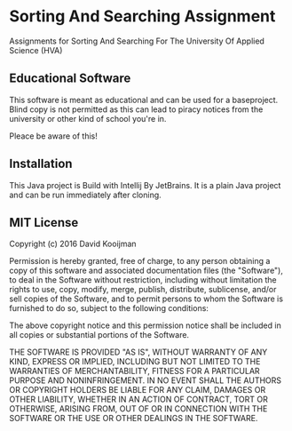 # Sorting And Searching Assignment

Assignments for Sorting And Searching For The University Of Applied Science (HVA)

## Educational Software
This software is meant as educational and can be used for a baseproject.
Blind copy is not permitted as this can lead to piracy notices from the university or other kind of school you're in.

Pleace be aware of this!

## Installation

This Java project is Build with Intellij By JetBrains. It is a plain Java project and can be run immediately after
cloning.

## MIT License

Copyright (c) 2016 David Kooijman

Permission is hereby granted, free of charge, to any person obtaining a copy
of this software and associated documentation files (the "Software"), to deal
in the Software without restriction, including without limitation the rights
to use, copy, modify, merge, publish, distribute, sublicense, and/or sell
copies of the Software, and to permit persons to whom the Software is
furnished to do so, subject to the following conditions:

The above copyright notice and this permission notice shall be included in all
copies or substantial portions of the Software.

THE SOFTWARE IS PROVIDED "AS IS", WITHOUT WARRANTY OF ANY KIND, EXPRESS OR
IMPLIED, INCLUDING BUT NOT LIMITED TO THE WARRANTIES OF MERCHANTABILITY,
FITNESS FOR A PARTICULAR PURPOSE AND NONINFRINGEMENT. IN NO EVENT SHALL THE
AUTHORS OR COPYRIGHT HOLDERS BE LIABLE FOR ANY CLAIM, DAMAGES OR OTHER
LIABILITY, WHETHER IN AN ACTION OF CONTRACT, TORT OR OTHERWISE, ARISING FROM,
OUT OF OR IN CONNECTION WITH THE SOFTWARE OR THE USE OR OTHER DEALINGS IN THE
SOFTWARE.